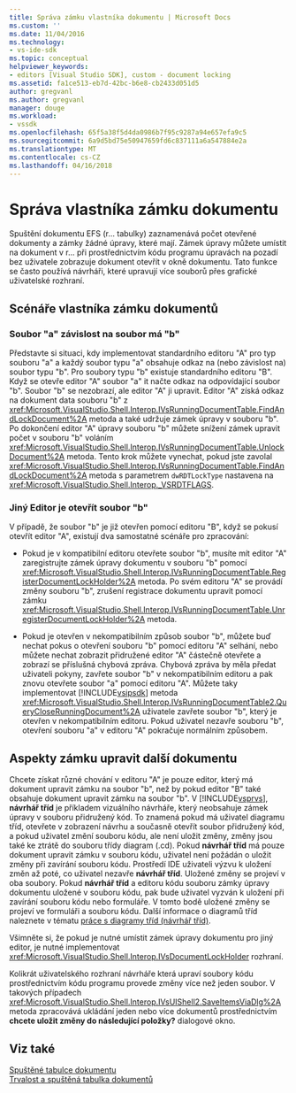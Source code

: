 ```yaml
---
title: Správa zámku vlastníka dokumentu | Microsoft Docs
ms.custom: ''
ms.date: 11/04/2016
ms.technology:
- vs-ide-sdk
ms.topic: conceptual
helpviewer_keywords:
- editors [Visual Studio SDK], custom - document locking
ms.assetid: fa1ce513-eb7d-42bc-b6e8-cb2433d051d5
author: gregvanl
ms.author: gregvanl
manager: douge
ms.workload:
- vssdk
ms.openlocfilehash: 65f5a38f5d4da0986b7f95c9287a94e657efa9c5
ms.sourcegitcommit: 6a9d5bd75e50947659fd6c837111a6a547884e2a
ms.translationtype: MT
ms.contentlocale: cs-CZ
ms.lasthandoff: 04/16/2018
---
```

# <a name="document-lock-holder-management"></a>Správa vlastníka zámku dokumentu
Spuštění dokumentu EFS (r... tabulky) zaznamenává počet otevřené dokumenty a zámky žádné úpravy, které mají. Zámek úpravy můžete umístit na dokument v r... při prostřednictvím kódu programu úpravách na pozadí bez uživatele zobrazuje dokument otevřít v okně dokumentu. Tato funkce se často používá návrháři, které upravují více souborů přes grafické uživatelské rozhraní.  
  
## <a name="document-lock-holder-scenarios"></a>Scénáře vlastníka zámku dokumentů  
  
### <a name="file-a-has-a-dependence-on-file-b"></a>Soubor "a" závislost na soubor má "b"  
 Představte si situaci, kdy implementovat standardního editoru "A" pro typ souboru "a" a každý soubor typu "a" obsahuje odkaz na (nebo závislost na) soubor typu "b". Pro soubory typu "b" existuje standardního editoru "B". Když se otevře editor "A" soubor "a" it načte odkaz na odpovídající soubor "b". Soubor "b" se nezobrazí, ale editor "A" ji upravit. Editor "A" získá odkaz na dokument data souboru "b" z <xref:Microsoft.VisualStudio.Shell.Interop.IVsRunningDocumentTable.FindAndLockDocument%2A> metoda a také udržuje zámek úpravy v souboru "b". Po dokončení editor "A" úpravy souboru "b" můžete snížení zámek upravit počet v souboru "b" voláním <xref:Microsoft.VisualStudio.Shell.Interop.IVsRunningDocumentTable.UnlockDocument%2A> metoda. Tento krok můžete vynechat, pokud jste zavolal <xref:Microsoft.VisualStudio.Shell.Interop.IVsRunningDocumentTable.FindAndLockDocument%2A> metoda s parametrem `dwRDTLockType` nastavena na <xref:Microsoft.VisualStudio.Shell.Interop._VSRDTFLAGS>.  
  
### <a name="file-b-is-opened-by-a-different-editor"></a>Jiný Editor je otevřít soubor "b"  
 V případě, že soubor "b" je již otevřen pomocí editoru "B", když se pokusí otevřít editor "A", existují dva samostatné scénáře pro zpracování:  
  
-   Pokud je v kompatibilní editoru otevřete soubor "b", musíte mít editor "A" zaregistrujte zámek úpravy dokumentu v souboru "b" pomocí <xref:Microsoft.VisualStudio.Shell.Interop.IVsRunningDocumentTable.RegisterDocumentLockHolder%2A> metoda. Po svém editoru "A" se provádí změny souboru "b", zrušení registrace dokumentu upravit pomocí zámku <xref:Microsoft.VisualStudio.Shell.Interop.IVsRunningDocumentTable.UnregisterDocumentLockHolder%2A> metoda.  
  
-   Pokud je otevřen v nekompatibilním způsob soubor "b", můžete buď nechat pokus o otevření souboru "b" pomocí editoru "A" selhání, nebo můžete nechat zobrazit přidružené editor "A" částečně otevřete a zobrazí se příslušná chybová zpráva. Chybová zpráva by měla předat uživateli pokyny, zavřete soubor "b" v nekompatibilním editoru a pak znovu otevřete soubor "a" pomocí editoru "A". Můžete taky implementovat [!INCLUDE[vsipsdk](../extensibility/includes/vsipsdk_md.md)] metoda <xref:Microsoft.VisualStudio.Shell.Interop.IVsRunningDocumentTable2.QueryCloseRunningDocument%2A> uživatele zavřete soubor "b", který je otevřen v nekompatibilním editoru. Pokud uživatel nezavře souboru "b", otevření souboru "a" v editoru "A" pokračuje normálním způsobem.  
  
## <a name="additional-document-edit-lock-considerations"></a>Aspekty zámku upravit další dokumentu  
 Chcete získat různé chování v editoru "A" je pouze editor, který má dokument upravit zámku na soubor "b", než by pokud editor "B" také obsahuje dokument upravit zámku na soubor "b". V [!INCLUDE[vsprvs](../code-quality/includes/vsprvs_md.md)], **návrhář tříd** je příkladem vizuálního návrháře, který neobsahuje zámek úpravy v souboru přidružený kód. To znamená pokud má uživatel diagramu tříd, otevřete v zobrazení návrhu a současně otevřít soubor přidružený kód, a pokud uživatel změní souboru kódu, ale není uložit změny, změny jsou také ke ztrátě do souboru třídy diagram (.cd). Pokud **návrhář tříd** má pouze dokument upravit zámku v souboru kódu, uživatel není požádán o uložit změny při zavírání souboru kódu. Prostředí IDE uživateli výzvu k uložení změn až poté, co uživatel nezavře **návrhář tříd**. Uložené změny se projeví v oba soubory. Pokud **návrhář tříd** a editoru kódu souboru zámky úpravy dokumentu uložené v souboru kódu, pak bude uživatel vyzván k uložení při zavírání souboru kódu nebo formuláře. V tomto bodě uložené změny se projeví ve formuláři a souboru kódu. Další informace o diagramů tříd naleznete v tématu [práce s diagramy tříd (návrhář tříd)](../ide/working-with-class-diagrams-class-designer.md).  
  
 Všimněte si, že pokud je nutné umístit zámek úpravy dokumentu pro jiný editor, je nutné implementovat <xref:Microsoft.VisualStudio.Shell.Interop.IVsDocumentLockHolder> rozhraní.  
  
 Kolikrát uživatelského rozhraní návrháře která upraví soubory kódu prostřednictvím kódu programu provede změny více než jeden soubor. V takových případech <xref:Microsoft.VisualStudio.Shell.Interop.IVsUIShell2.SaveItemsViaDlg%2A> metoda zpracovává ukládání jeden nebo více dokumentů prostřednictvím **chcete uložit změny do následující položky?** dialogové okno.  
  
## <a name="see-also"></a>Viz také  
 [Spuštěné tabulce dokumentu](../extensibility/internals/running-document-table.md)   
 [Trvalost a spuštěná tabulka dokumentů](../extensibility/internals/persistence-and-the-running-document-table.md)